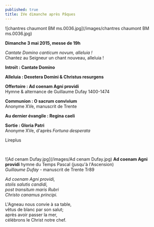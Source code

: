 ```yaml
---
published: true
title: IVe dimanche après Pâques
---
```


![chantres chaumont BM ms.0036.jpg](/images/chantres chaumont BM ms.0036.jpg)

**Dimanche 3 mai 2015, messe de 19h**  

*Cantate Domino canticum novum, alleluia !*  
Chantez au Seigneur un chant nouveau, alleluia !

**Introït : Cantate Domino**  

**Alleluia : Dexetera Domini & Christus resurgens**  

**Offertoire : Ad coenam Agni providi**  
Hymne & alternance de Guillaume Dufay 1400-1474

**Communion : O sacrum convivium**  
Anonyme XVe, manuscrit de Trente

**Au dernier évangile : Regina caeli**  

**Sortie : Gloria Patri**  
Anonyme XVe, d'après *Fortuna desperata*  

Lireplus

&nbsp;

![Ad cenam Dufay.jpg](/images/Ad cenam Dufay.jpg)
**Ad coenam Agni providi** hymne du Temps Pascal (jusqu'à l'Ascension)  
*Guillaume Dufay* - manuscrit de Trente Tr89  

*Ad coenam Agni providi,  
stolis salutis candidi,  
post transitum maris Rubri  
Christo canamus principi.*  

L'Agneau nous convie à sa table,  
vêtus de blanc par son salut;  
après avoir passer la mer,  
célèbrons le Christ notre chef.